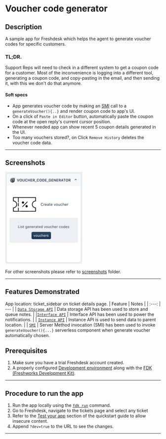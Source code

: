 # Voucher code generator

## Description
A sample app for Freshdesk which helps the agent to generate voucher codes for specific customers.

### TL;DR.
Support Reps will need to check in a different system to get a coupon code for a customer. Most of the inconvenience is logging into a different tool, generating a coupon code, and copy-pasting in the email, and then sending it, with this we don't do that anymore.

#### Soft specs
- App generates voucher code by making an [SMI](https://developers.freshdesk.com/v2/docs/server-method-invocation/) call to a `generateVoucher(){..}`  and render coupon code to app's UI.
- On a click of `Paste in Editor` button, automatically paste the coupon code at the open reply's current cursor position.
- Whenever needed app can show recent 5 coupon details generated in the UI.
- Too many vouchers stored?, on Click `Remove History` deletes the voucher code data.
***

## Screenshots
<img src="./screenshots/app_face.png" hight="200px" width="250px">

For other screenshots please refer to [screenshots](./screenshots) folder.
***

## Features Demonstrated
App location: ticket_sidebar on ticket details page.
| Feature | Notes |
| :---: | --- |
| [`Data Storage API`](https://developers.freshdesk.com/v2/docs/data-storage/) | Data storage API has been used to store and queue notes. |
|[`Interface API`](https://developers.freshchat.com/v2/docs/interface-method/) | Interface API has been used to power the notifications. |
| [`Instance API`](https://developers.freshdesk.com/v2/docs/instance-api/) | Instance API is used to send data to parent location. |
| [`SMI`](https://developers.freshdesk.com/v2/docs/server-method-invocation/) | Server Method invocation (SMI) has been used to invoke `generateVoucher(){...}` serverless component when generate voucher automatically chosen.

## Prerequisites
1. Make sure you have a trial Freshdesk account created.
2. A properly configured [Development environment](https://developers.freshdesk.com/v2/docs/quick-start/) along with the [FDK (Freshworks Development Kit)](https://developers.freshdesk.com/v2/docs/freshworks-cli/).

***

## Procedure to run the app
1. Run the app locally using the [`fdk run`](https://developers.freshdesk.com/v2/docs/freshworks-cli/#run) command.
2. Go to Freshdesk, navigate to the tickets page and select any ticket
3. Refer to the [Test your app](https://developers.freshdesk.com/v2/docs/quick-start/#test_your_app) section of the quickstart guide to allow insecure content.
4. Append `?dev=true` to the URL to see the changes.

***
